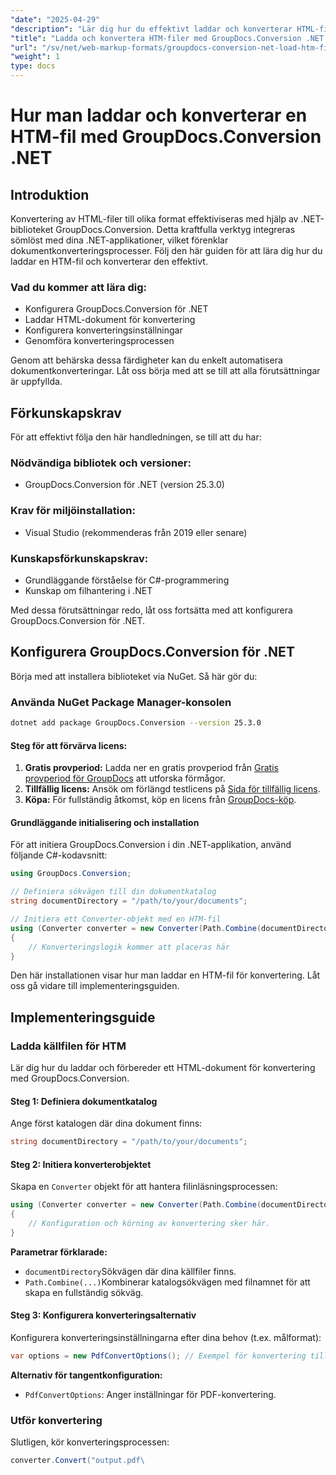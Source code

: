```yaml
---
"date": "2025-04-29"
"description": "Lär dig hur du effektivt laddar och konverterar HTML-filer med GroupDocs.Conversion för .NET. Den här guiden täcker installation, konfiguration och praktiska tillämpningar."
"title": "Ladda och konvertera HTM-filer med GroupDocs.Conversion .NET &#58; En steg-för-steg-guide"
"url": "/sv/net/web-markup-formats/groupdocs-conversion-net-load-htm-files/"
"weight": 1
type: docs
---
```

# Hur man laddar och konverterar en HTM-fil med GroupDocs.Conversion .NET

## Introduktion

Konvertering av HTML-filer till olika format effektiviseras med hjälp av .NET-biblioteket GroupDocs.Conversion. Detta kraftfulla verktyg integreras sömlöst med dina .NET-applikationer, vilket förenklar dokumentkonverteringsprocesser. Följ den här guiden för att lära dig hur du laddar en HTM-fil och konverterar den effektivt.

### Vad du kommer att lära dig:
- Konfigurera GroupDocs.Conversion för .NET
- Laddar HTML-dokument för konvertering
- Konfigurera konverteringsinställningar
- Genomföra konverteringsprocessen

Genom att behärska dessa färdigheter kan du enkelt automatisera dokumentkonverteringar. Låt oss börja med att se till att alla förutsättningar är uppfyllda.

## Förkunskapskrav

För att effektivt följa den här handledningen, se till att du har:

### Nödvändiga bibliotek och versioner:
- GroupDocs.Conversion för .NET (version 25.3.0)
  

### Krav för miljöinstallation:
- Visual Studio (rekommenderas från 2019 eller senare)

### Kunskapsförkunskapskrav:
- Grundläggande förståelse för C#-programmering
- Kunskap om filhantering i .NET

Med dessa förutsättningar redo, låt oss fortsätta med att konfigurera GroupDocs.Conversion för .NET.

## Konfigurera GroupDocs.Conversion för .NET

Börja med att installera biblioteket via NuGet. Så här gör du:

### Använda NuGet Package Manager-konsolen
```bash
dotnet add package GroupDocs.Conversion --version 25.3.0
```

#### Steg för att förvärva licens:
1. **Gratis provperiod:** Ladda ner en gratis provperiod från [Gratis provperiod för GroupDocs](https://releases.groupdocs.com/conversion/net/) att utforska förmågor.
2. **Tillfällig licens:** Ansök om förlängd testlicens på [Sida för tillfällig licens](https://purchase.groupdocs.com/temporary-license/).
3. **Köpa:** För fullständig åtkomst, köp en licens från [GroupDocs-köp](https://purchase.groupdocs.com/buy).

#### Grundläggande initialisering och installation

För att initiera GroupDocs.Conversion i din .NET-applikation, använd följande C#-kodavsnitt:

```csharp
using GroupDocs.Conversion;

// Definiera sökvägen till din dokumentkatalog
string documentDirectory = "/path/to/your/documents";

// Initiera ett Converter-objekt med en HTM-fil
using (Converter converter = new Converter(Path.Combine(documentDirectory, "sample.htm")))
{
    // Konverteringslogik kommer att placeras här
}
```

Den här installationen visar hur man laddar en HTM-fil för konvertering. Låt oss gå vidare till implementeringsguiden.

## Implementeringsguide

### Ladda källfilen för HTM

Lär dig hur du laddar och förbereder ett HTML-dokument för konvertering med GroupDocs.Conversion.

#### Steg 1: Definiera dokumentkatalog
Ange först katalogen där dina dokument finns:

```csharp
string documentDirectory = "/path/to/your/documents";
```

#### Steg 2: Initiera konverterobjektet
Skapa en `Converter` objekt för att hantera filinläsningsprocessen:

```csharp
using (Converter converter = new Converter(Path.Combine(documentDirectory, "sample.htm")))
{
    // Konfiguration och körning av konvertering sker här.
}
```

**Parametrar förklarade:**
- `documentDirectory`Sökvägen där dina källfiler finns.
- `Path.Combine(...)`Kombinerar katalogsökvägen med filnamnet för att skapa en fullständig sökväg.

#### Steg 3: Konfigurera konverteringsalternativ
Konfigurera konverteringsinställningarna efter dina behov (t.ex. målformat):

```csharp
var options = new PdfConvertOptions(); // Exempel för konvertering till PDF
```

**Alternativ för tangentkonfiguration:**
- `PdfConvertOptions`: Anger inställningar för PDF-konvertering.

### Utför konvertering
Slutligen, kör konverteringsprocessen:

```csharp
converter.Convert("output.pdf\